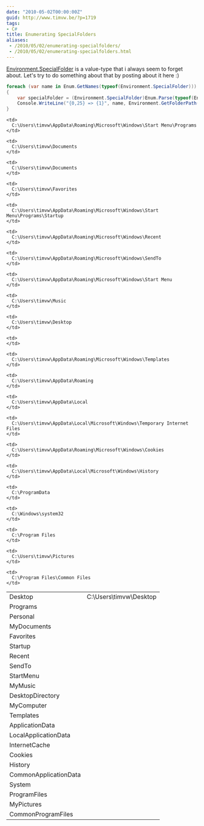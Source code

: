 ```yaml
---
date: "2010-05-02T00:00:00Z"
guid: http://www.timvw.be/?p=1719
tags:
- C#
title: Enumerating SpecialFolders
aliases:
 - /2010/05/02/enumerating-specialfolders/
 - /2010/05/02/enumerating-specialfolders.html
---
```

[Environment.SpecialFolder](http://msdn.microsoft.com/en-us/library/system.environment.specialfolder.aspx) is a value-type that i always seem to forget about. Let's try to do something about that by posting about it here :)

```csharp
foreach (var name in Enum.GetNames(typeof(Environment.SpecialFolder)))
{
	var specialFolder = (Environment.SpecialFolder)Enum.Parse(typeof(Environment.SpecialFolder), name);
	Console.WriteLine("{0,25} => {1}", name, Environment.GetFolderPath(specialFolder));
}
```

<table>
  <tr>
    <td>
      Desktop
    </td>
    <td>
      C:\Users\timvw\Desktop
    </td>
  </tr>
  
  <tr>
    <td>
      Programs
    </td>
    
    <td>
      C:\Users\timvw\AppData\Roaming\Microsoft\Windows\Start Menu\Programs
    </td>
  </tr>
  
  <tr>
    <td>
      Personal
    </td>
    
    <td>
      C:\Users\timvw\Documents
    </td>
  </tr>
  
  <tr>
    <td>
      MyDocuments
    </td>
    
    <td>
      C:\Users\timvw\Documents
    </td>
  </tr>
  
  <tr>
    <td>
      Favorites
    </td>
    
    <td>
      C:\Users\timvw\Favorites
    </td>
  </tr>
  
  <tr>
    <td>
      Startup
    </td>
    
    <td>
      C:\Users\timvw\AppData\Roaming\Microsoft\Windows\Start Menu\Programs\Startup
    </td>
  </tr>
  
  <tr>
    <td>
      Recent
    </td>
    
    <td>
      C:\Users\timvw\AppData\Roaming\Microsoft\Windows\Recent
    </td>
  </tr>
  
  <tr>
    <td>
      SendTo
    </td>
    
    <td>
      C:\Users\timvw\AppData\Roaming\Microsoft\Windows\SendTo
    </td>
  </tr>
  
  <tr>
    <td>
      StartMenu
    </td>
    
    <td>
      C:\Users\timvw\AppData\Roaming\Microsoft\Windows\Start Menu
    </td>
  </tr>
  
  <tr>
    <td>
      MyMusic
    </td>
    
    <td>
      C:\Users\timvw\Music
    </td>
  </tr>
  
  <tr>
    <td>
      DesktopDirectory
    </td>
    
    <td>
      C:\Users\timvw\Desktop
    </td>
  </tr>
  
  <tr>
    <td>
      MyComputer
    </td>
    
    <td>
    </td>
  </tr>
  
  <tr>
    <td>
      Templates
    </td>
    
    <td>
      C:\Users\timvw\AppData\Roaming\Microsoft\Windows\Templates
    </td>
  </tr>
  
  <tr>
    <td>
      ApplicationData
    </td>
    
    <td>
      C:\Users\timvw\AppData\Roaming
    </td>
  </tr>
  
  <tr>
    <td>
      LocalApplicationData
    </td>
    
    <td>
      C:\Users\timvw\AppData\Local
    </td>
  </tr>
  
  <tr>
    <td>
      InternetCache
    </td>
    
    <td>
      C:\Users\timvw\AppData\Local\Microsoft\Windows\Temporary Internet Files
    </td>
  </tr>
  
  <tr>
    <td>
      Cookies
    </td>
    
    <td>
      C:\Users\timvw\AppData\Roaming\Microsoft\Windows\Cookies
    </td>
  </tr>
  
  <tr>
    <td>
      History
    </td>
    
    <td>
      C:\Users\timvw\AppData\Local\Microsoft\Windows\History
    </td>
  </tr>
  
  <tr>
    <td>
      CommonApplicationData
    </td>
    
    <td>
      C:\ProgramData
    </td>
  </tr>
  
  <tr>
    <td>
      System
    </td>
    
    <td>
      C:\Windows\system32
    </td>
  </tr>
  
  <tr>
    <td>
      ProgramFiles
    </td>
    
    <td>
      C:\Program Files
    </td>
  </tr>
  
  <tr>
    <td>
      MyPictures
    </td>
    
    <td>
      C:\Users\timvw\Pictures
    </td>
  </tr>
  
  <tr>
    <td>
      CommonProgramFiles
    </td>
    
    <td>
      C:\Program Files\Common Files
    </td>
  </tr>
</table>
